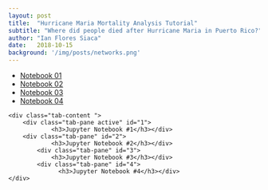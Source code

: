 ```yaml
---
layout: post
title:  "Hurricane Maria Mortality Analysis Tutorial"
subtitle: "Where did people died after Hurricane Maria in Puerto Rico?"
author: "Ian Flores Siaca"
date:   2018-10-15
background: '/img/posts/networks.png'
---
```

<style> body {
  padding : 10px ;
  
}
</style>
<div class="container">	
	<ul class="nav nav-tabs">
	<li class="active">
          	<a  href="#1" data-toggle="tab">Notebook 01</a></li>
	<li>
		<a href="#2" data-toggle="tab">Notebook 02</a></li>
	<li>
		<a href="#3" data-toggle="tab">Notebook 03</a></li>
	<li>
		<a href="#3" data-toggle="tab">Notebook 04</a></li>
	</ul>

	<div class="tab-content ">
		<div class="tab-pane active" id="1">
          		<h3>Jupyter Notebook #1</h3></div>
		<div class="tab-pane" id="2">
          		<h3>Jupyter Notebook #2</h3></div>
        	<div class="tab-pane" id="3">
          		<h3>Jupyter Notebook #3</h3></div>
	        <div class="tab-pane" id="4">
        		  <h3>Jupyter Notebook #4</h3></div>
	</div>
</div>
